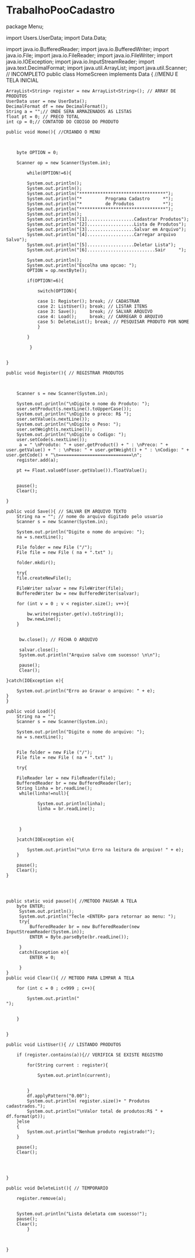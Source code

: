 # TrabalhoPooCadastro

package Menu;

import Users.UserData;
import Data.Data;

import java.io.BufferedReader;
import java.io.BufferedWriter;
import java.io.File;
import java.io.FileReader;
import java.io.FileWriter;
import java.io.IOException;
import java.io.InputStreamReader;
import java.text.DecimalFormat;
import java.util.ArrayList;
import java.util.Scanner;
// INCOMPLETO 
public class HomeScreen implements Data { //MENU E TELA INICIAL
	
	ArrayList<String> register = new ArrayList<String>(); // ARRAY DE PRODUTOS
	UserData user = new UserData();
	DecimalFormat df = new DecimalFormat();
	String a = "";// ONDE SERA ARMAZENADOS AS LISTAS
	float pt = 0; // PRECO TOTAL
	int cp = 0;// CONTATOD DO CODIGO DO PRODUTO
	
	public void Home(){ //CRIANDO O MENU
				
		
					
		byte OPTION = 0;
				
		Scanner op = new Scanner(System.in);
		
            while(OPTION!=6){
            	
			System.out.println();
			System.out.println();
			System.out.println("*********************************");
			System.out.println("*     	  Programa Cadastro     *");
			System.out.println("*         de Produtos           *");
			System.out.println("*********************************");
			System.out.println();
			System.out.println("[1]..................Cadastrar Produtos");
			System.out.println("[2]..................Lista de Produtos");
			System.out.println("[3]..................Salvar em Arquivo");
			System.out.println("[4]..................Carregar arquivo Salvo");
			System.out.println("[5]..................Deletar Lista");
			System.out.println("[6]..........................Sair     ");
	
			System.out.println();
			System.out.println("Escolha uma opcao: ");
			OPTION = op.nextByte();
			
			if(OPTION!=6){
				
				switch(OPTION){
				
				case 1: Register();	break; // CADASTRAR
				case 2: ListUser(); break; // LISTAR ITENS
				case 3: Save();     break; // SALVAR ARQUIVO
				case 4: Load();     break; // CARREGAR O ARQUIVO
				case 5: DeleteList(); break; // PESQUISAR PRODUTO POR NOME
				}
				
			}
		
             }
	
		
	}
	
	public void Register(){ // REGISTRAR PRODUTOS
		
		
	
		Scanner s = new Scanner(System.in);
		
		System.out.println("\nDigite o nome do Produto: ");
		user.setProduct(s.nextLine().toUpperCase());
		System.out.println("\nDigite o preco: R$ ");
		user.setValue(s.nextLine());
		System.out.println("\nDigite o Peso: ");
		user.setWeight(s.nextLine());
		System.out.println("\nDigite o Codigo: ");
		user.setCode(s.nextLine());
		 a = " \nProduto: " + user.getProduct() + " : \nPreco: " + user.getValue() + " : \nPeso: " + user.getWeight() + " : \nCodigo: " + user.getCode() + "\n============================\n"; 
		register.add(a);
		
		pt += Float.valueOf(user.getValue()).floatValue();
		
		
		pause();
		Clear();
			
	}
	
	public void Save(){ // SALVAR EM ARQUIVO TEXTO
		String na = ""; // nome do arquivo digitado pelo usuario
		Scanner s = new Scanner(System.in);
		
		System.out.println("Digite o nome do arquivo: ");
		na = s.nextLine();
		
		File folder = new File ("/");
		File file = new File ( na + ".txt" );
		
		folder.mkdir();
		
		try{
		file.createNewFile();
		
		FileWriter salvar = new FileWriter(file);
		BufferedWriter bw = new BufferedWriter(salvar);
		
		for (int v = 0 ; v < register.size(); v++){
			
			bw.write(register.get(v).toString());
			bw.newLine();
		}
		
		
		 bw.close(); // FECHA O ARQUIVO
		 
		 salvar.close();
		 System.out.println("Arquivo salvo com sucesso! \n\n");
		 
		 pause();
		 Clear();
		
	}catch(IOException e){
		
		System.out.println("Erro ao Gravar o arquivo: " + e);
	}
	}
	
	public void Load(){
		String na = "";
		Scanner s = new Scanner(System.in);
		
		System.out.println("Digite o nome do arquivo: ");
		na = s.nextLine();
		
		
		File folder = new File ("/");
		File file = new File ( na + ".txt" );
		
		try{
			
		FileReader ler = new FileReader(file);
		BufferedReader br = new BufferedReader(ler);
		String linha = br.readLine();
		 while(linha!=null){
		    	
		    	System.out.println(linha);
		    	linha = br.readLine();
		    	
			    
		    	
		 }
		
		}catch(IOException e){
			
			System.out.println("\n\n Erro na leitura do arquivo! " + e);
		}
		
		pause();
		Clear();
	}
	
	
	
	
	public static void pause(){ //METODO PAUSAR A TELA
		byte ENTER;
		 System.out.println();
		 System.out.println("Tecle <ENTER> para retornar ao menu: ");
		 try{
			 BufferedReader br = new BufferedReader(new InputStreamReader(System.in));
			 ENTER = Byte.parseByte(br.readLine());
		 
		 }
		 catch(Exception e){
			 ENTER = 0;
			 
		 }
	}
	public void Clear(){ // METODO PARA LIMPAR A TELA
		
		for (int c = 0 ; c<999 ; c++){
			
			System.out.println("                                                                                        ");
			
			
		}
		
		
	}
	
	public void ListUser(){ // LISTANDO PRODUTOS
		
		if (register.contains(a)){// VERIFICA SE EXISTE REGISTRO
			
			for(String current : register){
			 
				System.out.println(current);
	
		
			}
			df.applyPattern("0.00");
			System.out.println( register.size()+ " Produtos cadastrados.");
			System.out.println("\nValor total de produtos:R$ " + df.format(pt));
		}else
		{
			System.out.println("Nenhum produto registrado!");
		}
		
		pause();
		Clear();
		
		

		
	}
	
	public void DeleteList(){ // TEMPORARIO
		
		register.remove(a);
		
		
		System.out.println("Lista deletata com sucesso!");
		pause();
		Clear();
	    	}
	    	
	    	
		
	}
	
	
	
	
	
	
	
    


